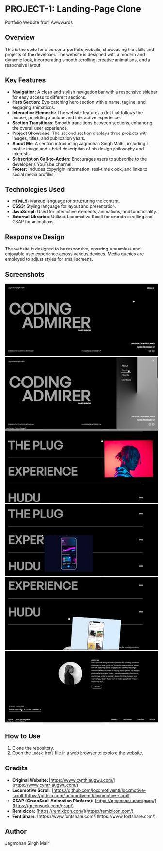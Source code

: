 # PROJECT-1: Landing-Page Clone
Portfolio Website from Awwwards

## Overview
This is the code for a personal portfolio website, showcasing the skills and projects of the developer. The website is designed with a modern and dynamic look, incorporating smooth scrolling, creative animations, and a responsive layout.

## Key Features
- **Navigation:** A clean and stylish navigation bar with a responsive sidebar for easy access to different sections.
- **Hero Section:** Eye-catching hero section with a name, tagline, and engaging animations.
- **Interactive Elements:** The website features a dot that follows the mouse, providing a unique and interactive experience.
- **Section Transitions:** Smooth transitions between sections, enhancing the overall user experience.
- **Project Showcase:** The second section displays three projects with images, titles, and publication years.
- **About Me:** A section introducing Jagmohan Singh Malhi, including a profile image and a brief description of his design philosophy and interests.
- **Subscription Call-to-Action:** Encourages users to subscribe to the developer's YouTube channel.
- **Footer:** Includes copyright information, real-time clock, and links to social media profiles.

## Technologies Used
- **HTML5:** Markup language for structuring the content.
- **CSS3:** Styling language for layout and presentation.
- **JavaScript:** Used for interactive elements, animations, and functionality.
- **External Libraries:** Utilizes Locomotive Scroll for smooth scrolling and GSAP for animations.

## Responsive Design
The website is designed to be responsive, ensuring a seamless and enjoyable user experience across various devices. Media queries are employed to adjust styles for small screens.

## Screenshots

![Screenshot 1](Screenshots/1.png)
![Screenshot 2](Screenshots/11.png)
![Screenshot 3](Screenshots/2.png)
![Screenshot 4](Screenshots/3.png)
![Screenshot 5](Screenshots/4.png)
![Screenshot 6](Screenshots/5.png)


## How to Use
1. Clone the repository.
2. Open the `index.html` file in a web browser to explore the website.

## Credits
- **Original Website:** [https://www.cynthiaugwu.com/](https://www.cynthiaugwu.com/)
- **Locomotive Scroll:** [https://github.com/locomotivemtl/locomotive-scroll](https://github.com/locomotivemtl/locomotive-scroll)
- **GSAP (GreenSock Animation Platform):** [https://greensock.com/gsap/](https://greensock.com/gsap/)
- **Remixicon:** [https://remixicon.com/](https://remixicon.com/)
- **Font Share:** [https://www.fontshare.com/](https://www.fontshare.com/)

## Author
Jagmohan Singh Malhi

